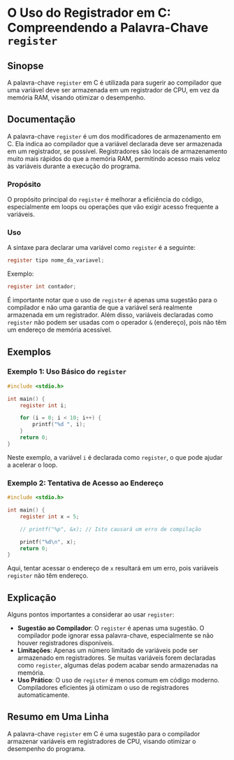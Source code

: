 <!--
Meta Description: # O Uso do Registrador em C: Compreendendo a Palavra-Chave `register` ## Sinopse A palavra-chave `register` em C é utilizada para sugerir ao compilado...
Meta Keywords: register, uso, que, uma, variáveis
-->

# O Uso do Registrador em C: Compreendendo a Palavra-Chave `register`

## Sinopse
A palavra-chave `register` em C é utilizada para sugerir ao compilador que uma variável deve ser armazenada em um registrador de CPU, em vez da memória RAM, visando otimizar o desempenho.

## Documentação
A palavra-chave `register` é um dos modificadores de armazenamento em C. Ela indica ao compilador que a variável declarada deve ser armazenada em um registrador, se possível. Registradores são locais de armazenamento muito mais rápidos do que a memória RAM, permitindo acesso mais veloz às variáveis durante a execução do programa.

### Propósito
O propósito principal do `register` é melhorar a eficiência do código, especialmente em loops ou operações que vão exigir acesso frequente a variáveis.

### Uso
A sintaxe para declarar uma variável como `register` é a seguinte:

```c
register tipo nome_da_variavel;
```

Exemplo:
```c
register int contador;
```

É importante notar que o uso de `register` é apenas uma sugestão para o compilador e não uma garantia de que a variável será realmente armazenada em um registrador. Além disso, variáveis declaradas como `register` não podem ser usadas com o operador `&` (endereço), pois não têm um endereço de memória acessível.

## Exemplos
### Exemplo 1: Uso Básico do `register`
```c
#include <stdio.h>

int main() {
    register int i;

    for (i = 0; i < 10; i++) {
        printf("%d ", i);
    }
    return 0;
}
```
Neste exemplo, a variável `i` é declarada como `register`, o que pode ajudar a acelerar o loop.

### Exemplo 2: Tentativa de Acesso ao Endereço
```c
#include <stdio.h>

int main() {
    register int x = 5;

    // printf("%p", &x); // Isto causará um erro de compilação

    printf("%d\n", x);
    return 0;
}
```
Aqui, tentar acessar o endereço de `x` resultará em um erro, pois variáveis `register` não têm endereço.

## Explicação
Alguns pontos importantes a considerar ao usar `register`:

- **Sugestão ao Compilador**: O `register` é apenas uma sugestão. O compilador pode ignorar essa palavra-chave, especialmente se não houver registradores disponíveis.
- **Limitações**: Apenas um número limitado de variáveis pode ser armazenado em registradores. Se muitas variáveis forem declaradas como `register`, algumas delas podem acabar sendo armazenadas na memória.
- **Uso Prático**: O uso de `register` é menos comum em código moderno. Compiladores eficientes já otimizam o uso de registradores automaticamente.

## Resumo em Uma Linha
A palavra-chave `register` em C é uma sugestão para o compilador armazenar variáveis em registradores de CPU, visando otimizar o desempenho do programa.